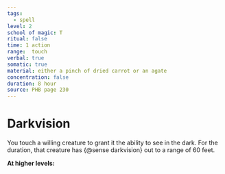 ```yaml
---
tags:
  - spell
level: 2
school of magic: T
ritual: false
time: 1 action
range:  touch
verbal: true
somatic: true
material: either a pinch of dried carrot or an agate
concentration: false
duration: 8 hour
source: PHB page 230
---
```

# Darkvision
You touch a willing creature to grant it the ability to see in the dark. For the duration, that creature has {@sense darkvision} out to a range of 60 feet.

**At higher levels:** 